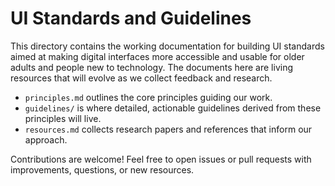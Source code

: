 # UI Standards and Guidelines

This directory contains the working documentation for building UI standards aimed at making digital interfaces more accessible and usable for older adults and people new to technology. The documents here are living resources that will evolve as we collect feedback and research.

- `principles.md` outlines the core principles guiding our work.
- `guidelines/` is where detailed, actionable guidelines derived from these principles will live.
- `resources.md` collects research papers and references that inform our approach.

Contributions are welcome! Feel free to open issues or pull requests with improvements, questions, or new resources.
